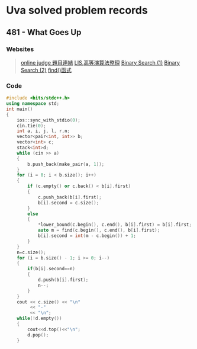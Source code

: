 # Uva solved problem records

## 481 - What Goes Up

### Websites

>[online judge 題目連結](https://onlinejudge.org/index.php?option=com_onlinejudge&Itemid=8&category=6&page=show_problem&problem=422)
>[LIS,高等演算法整理](https://alan23273850.github.io/Online-Judge-Problems/algorithms/%E5%BA%8F%E5%88%97/2.-%E6%9C%80%E9%95%B7%E9%81%9E%E5%A2%9E%E5%AD%90%E5%BA%8F%E5%88%97/)
>[Binary Search (1)](https://medium.com/@lindingchi/binary-search-%E9%82%A3%E4%BA%9B%E8%97%8F%E5%9C%A8%E7%B4%B0%E7%AF%80%E8%A3%A1%E7%9A%84%E9%AD%94%E9%AC%BC-%E4%B8%80-%E5%9F%BA%E7%A4%8E%E4%BB%8B%E7%B4%B9-dd2cd804aee1)
>[Binary Search (2)](https://medium.com/appworks-school/binary-search-%E9%82%A3%E4%BA%9B%E8%97%8F%E5%9C%A8%E7%B4%B0%E7%AF%80%E8%A3%A1%E7%9A%84%E9%AD%94%E9%AC%BC-%E4%BA%8C-%E6%89%BE%E4%B8%8D%E5%88%B0%E6%80%8E%E9%BA%BC%E8%BE%A6-a308f5b9ce12)
>[find()函式](https://www.geeksforgeeks.org/how-to-find-index-of-a-given-element-in-a-vector-in-cpp/)

### Code

```c++
#include <bits/stdc++.h>
using namespace std;
int main()
{
    ios::sync_with_stdio(0);
    cin.tie(0);
    int a, i, j, l, r,n;
    vector<pair<int, int>> b; 
    vector<int> c;            
    stack<int>d;             
    while (cin >> a)          
    {
        b.push_back(make_pair(a, 1));
    }
    for (i = 0; i < b.size(); i++)
    {
        if (c.empty() or c.back() < b[i].first)
        {
            c.push_back(b[i].first);
            b[i].second = c.size();
        }
        else    
        {
            *lower_bound(c.begin(), c.end(), b[i].first) = b[i].first; 
            auto m = find(c.begin(), c.end(), b[i].first); 
            b[i].second = int(m - c.begin()) + 1; 
        }
    }
    n=c.size();
    for (i = b.size() - 1; i >= 0; i--)
    {
        if(b[i].second==n)
        {
            d.push(b[i].first);
            n--;
        }
    }
    cout << c.size() << "\n"
         << "-"
         << "\n";
    while(!d.empty())
    {
        cout<<d.top()<<"\n";
        d.pop();
    }
```



 




